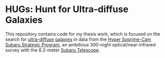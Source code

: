 # HUGs: Hunt for Ultra-diffuse Galaxies
This repository contains code for my thesis work, which is focused on the search for [ultra-diffuse galaxies](https://en.wikipedia.org/wiki/Ultra_diffuse_galaxy) in data from the [Hyper Suprime-Cam Subaru Strategic Program](http://hsc.mtk.nao.ac.jp/ssp/), an ambitious 300-night optical/near-infrared survey with the 8.2-meter [Subaru Telescope](https://en.wikipedia.org/wiki/Subaru_Telescope). 
